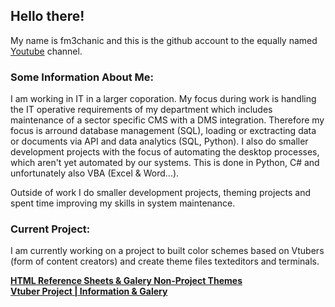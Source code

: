 ## Hello there!
My name is fm3chanic and this is the github account to the equally named [Youtube](https://www.youtube.com/@fm3chanic) channel.

### Some Information About Me:
I am working in IT in a larger coporation. My focus during work is handling the IT operative requirements of my department which includes maintenance of a sector specific CMS with a DMS integration. Therefore my focus is arround database management (SQL), loading or exctracting data or documents via API and data analytics (SQL, Python). I also do smaller development projects with the focus of automating the desktop processes, which aren't yet automated by our systems. This is done in Python, C# and unfortunately also VBA (Excel & Word...).

Outside of work I do smaller development projects, theming projects and spent time improving my skills in system maintenance.

### Current Project:
I am currently working on a project to built color schemes based on Vtubers (form of content creators) and create theme files texteditors and terminals.

**[HTML Reference Sheets & Galery Non-Project Themes](https://github.com/fm3chanic/color_schemes)**<br>
**[Vtuber Project | Information & Galery](https://github.com/fm3chanic/vtuber_project)**